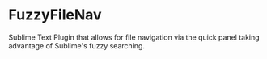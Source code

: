 FuzzyFileNav
===========

Sublime Text Plugin that allows for file navigation via the quick panel taking advantage of Sublime's fuzzy searching.